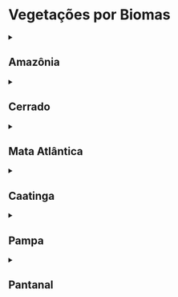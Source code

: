 # Vegetações por Biomas

<details>
<summary><strong><h2>Amazônia</strong></summary>

Floresta Ombrófila Aberta Aluvial

Floresta Ombrófila Aberta Terras Baixas

Floresta Ombrófila Aberta Submontana

Floresta Estacional Decidual Terras Baixas

Floresta Estacional Decidual Submontana

Floresta Ombrófila Densa Aluvial

Floresta Ombrófila Densa de Terras Baixas

Floresta Ombrófila Densa Montana

Floresta Ombrófila Densa Submontana

Floresta Estacional Semidecidual aluvial

Floresta Estacional Semidecidual de terras baixas

Floresta Estacional Semidecidual montana

Floresta Estacional Semidecidual Submontana

Campinarana Arborizada

Campinarana Arbustiva

Campinarana Florestada

Campinarana gramíneo lenhosa

Vegetação com influência fluvial e/ou lacustre

Pioneiras com influência fluviomarinha (mangue)

Pioneiras com influência Marinha (restinga)

Refúgio montano

Savana Arborizada

Savana Florestada

Savana Gramíneo- Lenhosa

Savana Parque

Savana Estépica Arborizada

Savana Estépica Florestada

Savana Estépica Gramíneo Lenhosa

Savana Estépica Parque

Floresta Ombrófila Aberta Montana

Floresta Estacional Decidual Aluvial

Refúgio Alto-Montano

Refúgio Submontano

Contato Savana/Formações Pioneiras - Específico para Formação Pioneira com Influência Marinha (Restinga)

Contato Savana/Floresta Estacional SN

Contato Savana/Floresta Ombrófila SO

Contato Savana/Savana-Estépica ST

Contato Savana- Estépica/Floresta Estacional TN

Contato Campinarana/Floresta Ombrófila LO

Contato Floresta Ombrófila/Floresta Estacional ON

Savana-Estépica

Savana

Áreas das Formações Pioneira

Campinarana

</details>

<details>
<summary><strong><h2>Cerrado</strong></summary>

Floresta Ombrófila Aberta Aluvial

Floresta Ombrófila Aberta das Terras Baixas

Floresta Ombrófila Aberta Submontana

Floresta Estacional Decidual Aluvial

Floresta Estacional Decidual das Terras Baixas

Floresta Estacional Decidual Montana/BA

Floresta Estacional Decidual Montana/GO

Floresta Estacional Decidual Montana/MG

Floresta Estacional Decidual Montana/PI

Floresta Estacional Decidual Montana/MS

Floresta Estacional Decidual Montana/TO

Floresta Estacional Decidual Submontana/BA

Floresta Estacional Decidual Submontana/GO

Floresta Estacional Decidual Submontana/MA

Floresta Estacional Decidual Submontana/MG

Floresta Estacional Decidual Submontana/PI

Floresta Estacional Decidual Submontana/TO

Floresta Estacional Decidual Submontana/MS

Floresta Estacional Decidual Submontana/MT

Floresta Estacional Decidual Submontana/SP

Floresta Ombrófila Densa Aluvial

Floresta Ombrófila Densa de Terras Baixas

Floresta Ombrófila Densa Submontana

Estepe Gramíneo-Lenhosa

Floresta Estacional Semidecidual Aluvial/MA

Floresta Estacional Semidecidual Aluvial/PA

Floresta Estacional Semidecidual Aluvial/TO

Floresta Estacional Semidecidual Aluvial/BA

Floresta Estacional Semidecidual Aluvial/GO

Floresta Estacional Semidecidual Aluvial/MG

Floresta Estacional Semidecidual Aluvial/PI

Floresta Estacional Semidecidual Aluvial/PR

Floresta Estacional Semidecidual Aluvial/SP

Floresta Estacional Semidecidual Aluvial/MS

Floresta Estacional Semidecidual Aluvial/MT

Floresta Estacional Semidecidual das Terras Baixas/MA

Floresta Estacional Semidecidual das Terras Baixas/MT

Floresta Estacional Semidecidual das Terras Baixas/GO

Floresta Estacional Semidecidual das Terras Baixas/PI

Floresta Estacional Semidecidual Montana/BA

Floresta Estacional Semidecidual Montana/PI

Floresta Estacional Semidecidual Montana/GO

Floresta Estacional Semidecidual Montana/MG

Floresta Estacional Semidecidual Montana/MS

Floresta Estacional Semidecidual Montana/PR

Floresta Estacional Semidecidual Montana/SP

Floresta Estacional Semidecidual Montana/TO

Floresta Estacional Semidecidual Submontana/BA

Floresta Estacional Semidecidual Submontana/MA

Floresta Estacional Semidecidual Submontana/PI

Floresta Estacional Semidecidual Submontana/GO/MG/MS/MT/SP/TO

Floresta Estacional Semidecidual Submontana/MG

Floresta Estacional Semidecidual Submontana/MS

Floresta Estacional Semidecidual Submontana/MT

Floresta Estacional Semidecidual Submontana/SP

Floresta Estacional Semidecidual Submontana/TO

Floresta Ombrófila Mista Aluvial

Floresta Ombrófila Mista Alto-montana

Floresta Ombrófila Mista Montana

Contato Floresta Ombrófila/Floresta Estacional

Formação Pioneira

Formação Pioneira com influência fluvial e/

Formação Pioneira com influência fluvio- marinha (mangue)

Formação Pioneira com influência marinha (restinga)

Refúgio Montano

Savana

Savana Arborizada

Savana Florestada/PR

Savana Florestada/SP

Savana Florestada/BA

Savana Florestada/DF

Savana Florestada/GO

Savana Florestada/MG

Savana Florestada/MS

Savana Florestada/MT

Savana Florestada/MA

Savana Florestada/PI

Savana Florestada/TO

Savana Gramíneo-lenhosa

Contato Savana/Floresta Ombrófila Mista

Contato Savana/Floresta Estacional

Contato Savana/Floresta Ombrófila

Savana Parque

Contato Savana/Savana- Estépica

Contato Savana/Savana- Estépica/Floresta Estacional

Savana-Estépica

Savana Estépica Arborizada

Savana Estépica Florestada

Savana Estépica Gramíneo-lenhosa

Contato Savana- Estépica/Floresta Estacional

Savana Estépica Parque

</details>

<details>
<summary><strong><h2>Mata Atlântica</strong></summary>

Floresta Ombrófila Aberta Aluvial

Floresta Ombrófila Aberta Terras baixas

Floresta Ombrófila Aberta Montana

Floresta Ombrófila Aberta Submontana

Floresta Estacional Decidual Aluvial

Floresta Estacional Decidual Terras baixas

Floresta Estacional Decidual Montana

Floresta Estacional Decidual Submontana

Floresta Ombrófila Densa (Floresta Tropical Pluvial)

Floresta Ombrófila Densa Aluvial

Floresta Ombrófila Densa Terras baixas

Floresta Ombrófila Densa Alto-Montana

Floresta Ombrófila Densa Montana

Floresta Ombrófila Densa Submontana

Estepe

Estepe Gramíneo-Lenhosa

Contato EstepeFloresta Ombrófila Mista

Contato Estepe/Floresta Estacional

Floresta Estacional Semidecidual

Floresta Estacional Semidecidual Aluvial

Floresta Estacional Semidecidual Terras baixas

Floresta Estacional Semidecidual Montana

Floresta Estacional Semidecidual Submontana

Campinarana

Campinarana arborizada

Campinarana Gramíneo-Lenhosa

Floresta Ombrófila Mista

Floresta Ombrófila Mista Aluvial

Floresta Ombrófila Mista Alto-Montana

Floresta Ombrófila Mista Montana

Floresta Ombrófila Mista Submontana

Contato Floresta Estacional/Floresta Ombrófila Mista

Contato Floresta Estacional/Formações Pioneiras Específico para Formação Pioneira com Influência Marinha (Restinga)

Contato Floresta Ombrófila Densa/Floresta Ombrófila Mista

Contato Floresta Ombrófila/Floresta Estacional

Contato Floresta Ombrófila/Formações Pioneiras Específico para Formação Pioneira com Influência Marinha (Restinga)

Áreas das Formações Pioneiras

Vegetação com influência fluvial e/ou lacustre

Vegetação com influência fluviomarinha

Vegetação com influência marinha (Restinga)

Refúgios Alto Montanos

Refúgios montanos

Savana

Savana arborizada

Savana florestada

Savana Gramíneo-Lenhosa

Contato Savana/Floresta Ombrófila Mista

Contato Savana/Floresta Estacional

Contato Savana/Floresta Ombrófila

Contato Savana/Formações Pioneiras

Savana parque

Contato Savana/Formações pioneiras Específico para Formação Pioneira com Influência Marinha (Restinga)

Contato Savana/Savana-Estépica

Savana- Estépica arborizada

Savana- Estépica florestada

Savana- Estépica Gramíneo-Lenhosa

Contato Savana-Estépica/Floresta Estacional

</details>

<details>

<summary><strong><h2>Caatinga</strong></summary>

Floresta Ombrófila Aberta Aluvial

Floresta Ombrófila Aberta Terras Baixas

Floresta Ombrófila Aberta Montana

Afloramento Rochoso

Floresta Ombrófila Aberta Submontana

Floresta Estacional Decidual Aluvial

Floresta Estacional Decidual Terras Baixas

Floresta Estacional Decidual Montana

Floresta Estacional Decidual Submontana

Floresta Ombrófila Densa Aluvial

Floresta Ombrófila Densa Montana

Dunas

Floresta Ombrófila Densa Submontana

Floresta Estacional Semidecidual aluvial

Floresta Estacional Semidecidual de terras baixas

Floresta Estacional Semidecidual Montana

Floresta Estacional Semidecidual Submontana

Vegetação com influência fluvial e/ou lacustre

Pioneiras com influência fluviomarinha (mangue)

Pioneiras com influência Marinha (restinga)

Refúgio Montano

Savana Arborizada

Savana Florestada

Savana Gramíneo- Lenhosa

Contato Savana/Floresta

Savana Parque

Contato Savana/Formações pioneiras Específico para Formação Pioneira com Influência Marinha (Restinga)

Savana Estépica Arborizada (caatinga aberta)

Savana Estépica Florestada (caatinga densa)

Savana Estépica Gramíneo Lenhosa

Contato Savana/Floresta Estacional

Savana Estépica Parque

</details>


<details>
<summary><strong><h2>Pampa</strong></summary>

Floresta Estacional Decidual Aluvial

Floresta Estacional Decidual Terras baixas

Floresta Estacional Decidual Montana

Floresta Estacional Decidual Submontana

Floresta Ombrófla Densa Aluvial

Floresta Ombrófla Densa Terras baixas

Floresta Ombrófla Densa Montana

Dunas

Floresta Ombrófla Densa Submontana

Estepe

Estepe Arborizada

Estepe Gramíneo Lenhosa

Estepe Parque

Contato Estepe- Floresta Ombrófila Mista

Contato Estepe- Floresta Estacional

Contato Estepe- Formações

Floresta Estacional Semidecidual Aluvial

Floresta Estacional Semidecidual Terras baixas

Floresta Estacional Semidecidual Montana

Floresta Estacional Semidecidual Submontana

Floresta Ombrófla Mista Aluvial

Floresta Ombrófla Mista Submontana

Contato Floresta Estacional- Floresta Ombrófila Mista

Contato Floresta Estacional- Formações Pioneiras com Influência Marinha (Restinga)

Contato Floresta Ombrófila Densa-Floresta Ombrófila Mista

Contato Floresta Ombrófila- Formações Pioneiras com Influência Marinha (Restinga)

Áreas das Formações Pioneiras

Vegetação com influência Fluvial e/ou lacustre

Vegetação com influência Fluviomarinha

Vegetação com influência Marinha (Restinga)

Savana Estépica

Savana Estépica Gramíneo-Lenhosa

Savana Estépica Parque

</details>

<details>
<summary><strong><h2>Pantanal</strong></summary>

Floresta Estacional Decidual Aluvial

Floresta Estacional Decidual Terras baixas

Floresta Estacional Decidual Submontana

Floresta Estacional Semidecidual Aluvial

Floresta Estacional Semidecidual Terras baixas

Floresta Estacional Semidecidual Submontana

Contato Savana/Floresta Estacional

Contato Savana- Estépica/Floresta Estacional

Savana

Savana arborizada

Savana florestada

Contato Savana/Savana- Estépica

Savana-Estépica

Savana- Estépica arborizada

Savana- Estépica florestada

Savana – Gramíneo-Lenhosa

Savana Estépica Gramíneo- Lenhosa

Savana parque

Savana-Estépica parque

</details>

